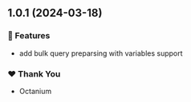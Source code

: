 ## 1.0.1 (2024-03-18)


### 🚀 Features

- add bulk query preparsing with variables support


### ❤️  Thank You

- Octanium